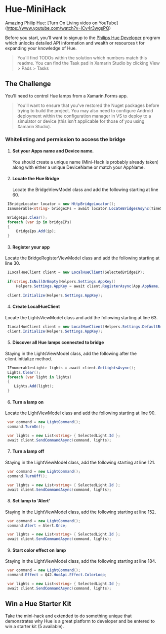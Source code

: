 # Hue-MiniHack

Amazing Philip Hue: [Turn On Living video on YouTube] (https://www.youtube.com/watch?v=lCv4r3wgsPQ) 

Before you start, you'll want to signup to the [Philips Hue Developer](http://www.developers.meethue.com) program which unlocks detailed API information and wealth or resources t for expanding your knowledge of Hue. 

> You'll find TODOs within the solution which numbers match this readme. You can find the Task pad in Xamarin Studio by clicking View > Pads > Tasks 

## The Challenge
You'll need to control Hue lamps from a Xamarin.Forms app. 

> You'll want to ensure that you've restored the Nuget packages before trying to build the project. You may also need to configure Android deployment within the configuration manager in VS to deploy to a simulator or device (this isn't applicable for those of you using Xamarin Studio). 

### Whitelisting and permission to access the bridge

1. #### Set your Apps name and Device name. 
    You should create a unique name (Mini-Hack is probably already taken) along with either a unique DeviceName or match your AppName. 

2. #### Locate the Hue Bridge
   Locate the BridgeViewModel class and add the following starting at line 60.
  ```csharp
   IBridgeLocator locator = new HttpBridgeLocator();
   IEnumerable<string> bridgeIPs = await locator.LocateBridgesAsync(TimeSpan.FromSeconds(5));

   BridgeIps.Clear();
   foreach (var ip in bridgeIPs)
   {
       BridgeIps.Add(ip);
   }
   ```
3. #### Register your app
  Locate the BridgeRegisterViewModel class and add the following starting at line 30.
  
  ```csharp
   ILocalHueClient client = new LocalHueClient(SelectedBridgeIP);
   
   if(string.IsNullOrEmpty(Helpers.Settings.AppKey))
       Helpers.Settings.AppKey = await client.RegisterAsync(App.AppName, App.DeviceName);
       
   client.Initialize(Helpers.Settings.AppKey);
   ```   
4. #### Create LocalHueClient
  Locate the LightsViewModel class and add the following starting at line 63.
  
  ```csharp
   ILocalHueClient client = new LocalHueClient(Helpers.Settings.DefaultBridgeIP);
   client.Initialize(Helpers.Settings.AppKey);
   ```
5. #### Discover all Hue lamps connected to bridge
  Staying in the LightsViewModel class, add the following after the client.Initialize method.
  
  ```csharp
   IEnumerable<Light> lights = await client.GetLightsAsync();
   Lights.Clear();
   foreach (var light in lights)
   {
      Lights.Add(light);
   }
   ```   
6. #### Turn a lamp on
  Locate the LightViewModel class and add the following starting at line 90.
  
  ```csharp
   var command = new LightCommand();
   command.TurnOn();

   var lights = new List<string> { SelectedLight.Id };
   await client.SendCommandAsync(command, lights);
   ```   
   
7. #### Turn a lamp off
  Staying in the LightViewModel class, add the following starting at line 121.
  
  ```csharp
   var command = new LightCommand();
   command.TurnOff();

   var lights = new List<string> { SelectedLight.Id };
   await client.SendCommandAsync(command, lights);
   ```   
8. #### Set lamp to 'Alert'
  Staying in the LightViewModel class, add the following starting at line 152.
  
  ```csharp
   var command = new LightCommand();
   command.Alert = Alert.Once;

   var lights = new List<string> { SelectedLight.Id };
   await client.SendCommandAsync(command, lights);
   ```  
9. #### Start color effect on lamp
  Staying in the LightViewModel class, add the following starting at line 184.
  
  ```csharp
   var command = new LightCommand();
   command.Effect = Q42.HueApi.Effect.ColorLoop;

   var lights = new List<string> { SelectedLight.Id };
   await client.SendCommandAsync(command, lights);
   ```  
## Win a Hue Starter Kit
Take the mini-hack and extended to do something unique that demonstrates why Hue is a great platform to developer and be entered to win a starter kit (5 available). 
